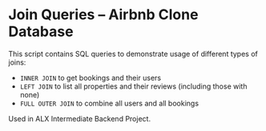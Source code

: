 # Join Queries – Airbnb Clone Database

This script contains SQL queries to demonstrate usage of different types of joins:

- `INNER JOIN` to get bookings and their users
- `LEFT JOIN` to list all properties and their reviews (including those with none)
- `FULL OUTER JOIN` to combine all users and all bookings

Used in ALX Intermediate Backend Project.